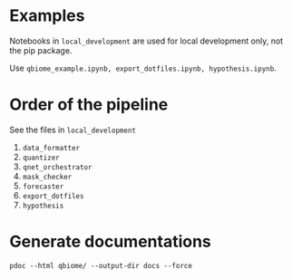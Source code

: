# Examples

Notebooks in `local_development` are used for local development only, not the pip package.

Use `qbiome_example.ipynb, export_dotfiles.ipynb, hypothesis.ipynb`.

# Order of the pipeline

See the files in `local_development`

1. `data_formatter`
2. `quantizer`
3. `qnet_orchestrator`
4. `mask_checker`
5. `forecaster`
6. `export_dotfiles`
7. `hypothesis`

# Generate documentations

```
pdoc --html qbiome/ --output-dir docs --force
```

